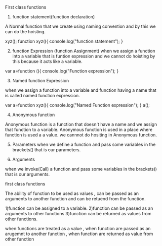 First class functions

1) function statement(function declaration)

A Normal function that we create using naming convention and by this we can do the hoisting.

xyz();
function xyz(){
  console.log("function statement");
}

2) function Expression (function Assignment)
 when we assign a function into a variable that is funtion expression and we cannot do hoisting by this because it acts like a variable.

var a=function (){
  console.log("Function expression");
}

3) Named function Expression

 when we assign a function into a variable and function having a name that is called named function expression.

var a=function xyz(){
  console.log("Named Function expression");
}
a();

4) Anonymous function

Anonymous function is a function that doesn't have a name and we assign that function to a variable.
    Anonymous function is used in a place where function is used a a value.
  we cannnot do hositing in Anonymous function.

5) Parameters
when we define a function and pass some variables in the brackets() that is our parameters.

6) Arguments

when we invoke(Call) a function and pass some variables in the brackets() that is our arguments.

first class functions

The ability of function to be used as values , can be passed as an arguments to another function and can be retuend from the function.

1)function can be assigned to a variable.
2)function can be passed as an arguments to other functions
3)function can be returned as values from other functions.

when functions are treated as a value , when function are passed as an arugemnt to another function , when function are returned as value from other function 



